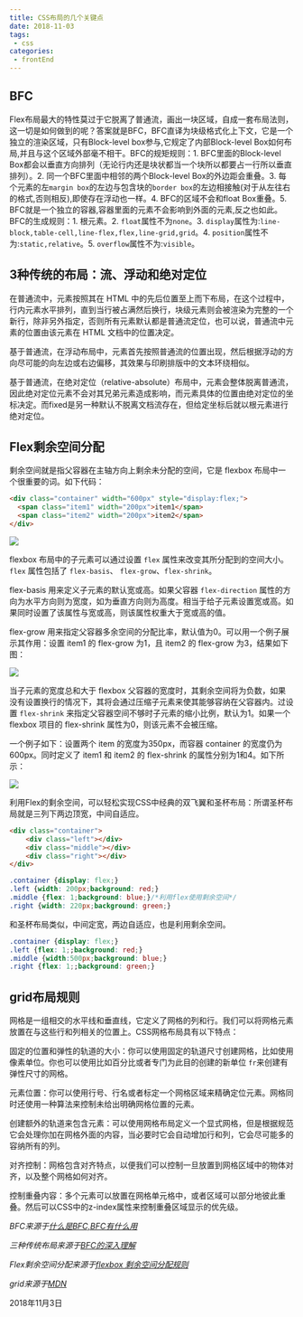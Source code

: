 ```yaml
---
title: CSS布局的几个关键点
date: 2018-11-03
tags:
 - css
categories:
 - frontEnd
---
```



## BFC

Flex布局最大的特性莫过于它脱离了普通流，画出一块区域，自成一套布局法则，这一切是如何做到的呢？答案就是BFC，BFC直译为块级格式化上下文，它是一个独立的渲染区域，只有Block-level box参与,它规定了内部Block-level Box如何布局,并且与这个区域外部毫不相干。BFC的规矩规则：1. BFC里面的Block-level Box都会以垂直方向排列（无论行内还是块状都当一个块所以都要占一行所以垂直排列）。2. 同一个BFC里面中相邻的两个Block-level Box的外边距会重叠。3. 每个元素的左`margin box`的左边与包含块的`border box`的左边相接触(对于从左往右的格式,否则相反),即使存在浮动也一样。4. BFC的区域不会和float Box重叠。5. BFC就是一个独立的容器,容器里面的元素不会影响到外面的元素,反之也如此。BFC的生成规则：1. 根元素。2. `float`属性不为`none`。3. `display`属性为:`line-block,table-cell,line-flex,flex,line-grid,grid`。4. `position`属性不为:`static,relative`。5. `overflow`属性不为:`visible`。

## 3种传统的布局：流、浮动和绝对定位

在普通流中，元素按照其在 HTML 中的先后位置至上而下布局，在这个过程中，行内元素水平排列，直到当行被占满然后换行，块级元素则会被渲染为完整的一个新行，除非另外指定，否则所有元素默认都是普通流定位，也可以说，普通流中元素的位置由该元素在 HTML 文档中的位置决定。

基于普通流，在浮动布局中，元素首先按照普通流的位置出现，然后根据浮动的方向尽可能的向左边或右边偏移，其效果与印刷排版中的文本环绕相似。

基于普通流，在绝对定位（relative-absolute）布局中，元素会整体脱离普通流，因此绝对定位元素不会对其兄弟元素造成影响，而元素具体的位置由绝对定位的坐标决定。而fixed是另一种默认不脱离文档流存在，但给定坐标后就以根元素进行绝对定位。

## Flex剩余空间分配

剩余空间就是指父容器在主轴方向上剩余未分配的空间，它是 flexbox 布局中一个很重要的词。如下代码：

```html
<div class="container" width="600px" style="display:flex;">
  <span class="item1" width="200px">item1</span>
  <span class="item2" width="200px">item2</span>
</div>
```

![](https://xutianbao123-1258172908.cos.ap-shanghai.myqcloud.com/note/CSS%E5%B8%83%E5%B1%80%E7%9A%84%E5%87%A0%E4%B8%AA%E5%85%B3%E9%94%AE%E7%82%B9/1.png)

flexbox 布局中的子元素可以通过设置 `flex` 属性来改变其所分配到的空间大小。`flex` 属性包括了 `flex-basis`、 `flex-grow`、`flex-shrink`。

flex-basis 用来定义子元素的默认宽或高。如果父容器 `flex-direction` 属性的方向为水平方向则为宽度，如为垂直方向则为高度。相当于给子元素设置宽或高。如果同时设置了该属性与宽或高，则该属性权重大于宽或高的值。

flex-grow 用来指定父容器多余空间的分配比率，默认值为0。可以用一个例子展示其作用：设置 item1 的 flex-grow 为1，且 item2 的 flex-grow 为3，结果如下图：

![](https://xutianbao123-1258172908.cos.ap-shanghai.myqcloud.com/note/CSS%E5%B8%83%E5%B1%80%E7%9A%84%E5%87%A0%E4%B8%AA%E5%85%B3%E9%94%AE%E7%82%B9/3.png)

当子元素的宽度总和大于 flexbox 父容器的宽度时，其剩余空间将为负数，如果没有设置换行的情况下，其将会通过压缩子元素来使其能够容纳在父容器内。过设置 `flex-shrink` 来指定父容器空间不够时子元素的缩小比例，默认为1。如果一个 flexbox 项目的 flex-shrink 属性为0，则该元素不会被压缩。

一个例子如下：设置两个 item 的宽度为350px，而容器 container 的宽度仍为600px。同时定义了 item1 和 item2 的 flex-shrink 的属性分别为1和4。如下所示：

![](https://xutianbao123-1258172908.cos.ap-shanghai.myqcloud.com/note/CSS%E5%B8%83%E5%B1%80%E7%9A%84%E5%87%A0%E4%B8%AA%E5%85%B3%E9%94%AE%E7%82%B9/4.png)

利用Flex的剩余空间，可以轻松实现CSS中经典的双飞翼和圣杯布局：所谓圣杯布局就是三列下两边顶宽，中间自适应。

```html
<div class="container">
    <div class="left"></div>
    <div class="middle"></div>
    <div class="right"></div>
</div>
```

```css
.container {display: flex;}
.left {width: 200px;background: red;}
.middle {flex: 1;background: blue;}/*利用flex使用剩余空间*/
.right {width: 220px;background: green;}
```

和圣杯布局类似，中间定宽，两边自适应，也是利用剩余空间。

```css
.container {display: flex;}
.left {flex: 1;;background: red;}
.middle {width:500px;background: blue;}
.right {flex: 1;;background: green;}
```

## grid布局规则

网格是一组相交的水平线和垂直线，它定义了网格的列和行。我们可以将网格元素放置在与这些行和列相关的位置上。CSS网格布局具有以下特点：

固定的位置和弹性的轨道的大小：你可以使用固定的轨道尺寸创建网格，比如使用像素单位。你也可以使用比如百分比或者专门为此目的创建的新单位 `fr`来创建有弹性尺寸的网格。

元素位置：你可以使用行号、行名或者标定一个网格区域来精确定位元素。网格同时还使用一种算法来控制未给出明确网格位置的元素。

创建额外的轨道来包含元素：可以使用网格布局定义一个显式网格，但是根据规范它会处理你加在网格外面的内容，当必要时它会自动增加行和列，它会尽可能多的容纳所有的列。

对齐控制：网格包含对齐特点，以便我们可以控制一旦放置到网格区域中的物体对齐，以及整个网格如何对齐。

控制重叠内容：多个元素可以放置在网格单元格中，或者区域可以部分地彼此重叠。然后可以CSS中的z-index属性来控制重叠区域显示的优先级。

*BFC来源于[什么是BFC,BFC有什么用](https://juejin.im/post/6844904166477955080)*

*三种传统布局来源于[BFC的深入理解](https://juejin.im/post/6844903986596675597)*

*Flex剩余空间分配来源于[flexbox 剩余空间分配规则](https://www.cnblogs.com/wuyou91/p/9129344.html)*

*grid来源于[MDN](https://developer.mozilla.org/zh-CN/docs/Web/CSS/CSS_Grid_Layout/Basic_Concepts_of_Grid_Layout)*

2018年11月3日